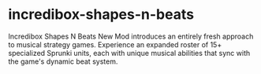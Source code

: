 # incredibox-shapes-n-beats
Incredibox Shapes N Beats New Mod introduces an entirely fresh approach to musical strategy games. Experience an expanded roster of 15+ specialized Sprunki units, each with unique musical abilities that sync with the game's dynamic beat system.
